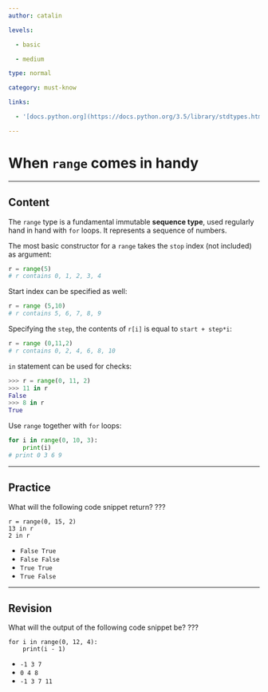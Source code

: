 ```yaml
---
author: catalin

levels:

  - basic

  - medium

type: normal

category: must-know

links:

  - '[docs.python.org](https://docs.python.org/3.5/library/stdtypes.html#ranges)'

---
```


# When `range` comes in handy

---
## Content

The `range` type is a fundamental immutable **sequence type**, used regularly hand in hand with `for` loops. It represents a sequence of numbers.

The most basic constructor for a `range` takes the `stop` index (not included) as argument:
```python
r = range(5)
# r contains 0, 1, 2, 3, 4 
```
Start index can be specified as well:
```python
r = range (5,10)
# r contains 5, 6, 7, 8, 9
```
Specifying the `step`, the contents of `r[i]` is equal to `start + step*i`:
```python
r = range (0,11,2)
# r contains 0, 2, 4, 6, 8, 10
```

`in` statement can be used for checks:
```python
>>> r = range(0, 11, 2)
>>> 11 in r
False
>>> 8 in r
True
```

Use `range` together with `for` loops:
```python
for i in range(0, 10, 3):
    print(i)
# print 0 3 6 9

```

---
## Practice

What will the following code snippet return? ???

```
r = range(0, 15, 2)
13 in r
2 in r 
```

* `False True` 
* `False False` 
* `True True` 
* `True False`

---
## Revision

What will the output of the following code snippet be? ???

```
for i in range(0, 12, 4):
    print(i - 1)
```

* `-1 3 7` 
* `0 4 8` 
* `-1 3 7 11`

